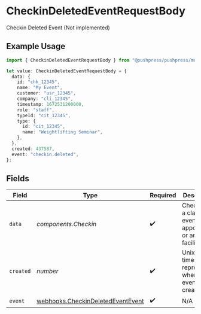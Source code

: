 # CheckinDeletedEventRequestBody

Checkin Deleted Event (Not implemented)

## Example Usage

```typescript
import { CheckinDeletedEventRequestBody } from "@pushpress/pushpress/models/webhooks";

let value: CheckinDeletedEventRequestBody = {
  data: {
    id: "chk_12345",
    name: "My Event",
    customer: "usr_12345",
    company: "cli_12345",
    timestamp: 1672531200000,
    role: "staff",
    typeId: "cit_12345",
    type: {
      id: "cit_12345",
      name: "Weightlifting Seminar",
    },
  },
  created: 437587,
  event: "checkin.deleted",
};
```

## Fields

| Field                                                                                  | Type                                                                                   | Required                                                                               | Description                                                                            |
| -------------------------------------------------------------------------------------- | -------------------------------------------------------------------------------------- | -------------------------------------------------------------------------------------- | -------------------------------------------------------------------------------------- |
| `data`                                                                                 | *components.Checkin*                                                                   | :heavy_check_mark:                                                                     | Checkin for a class, event, appointment or an open facility                            |
| `created`                                                                              | *number*                                                                               | :heavy_check_mark:                                                                     | Unix timestamp representing when the event was created                                 |
| `event`                                                                                | [webhooks.CheckinDeletedEventEvent](../../models/webhooks/checkindeletedeventevent.md) | :heavy_check_mark:                                                                     | N/A                                                                                    |